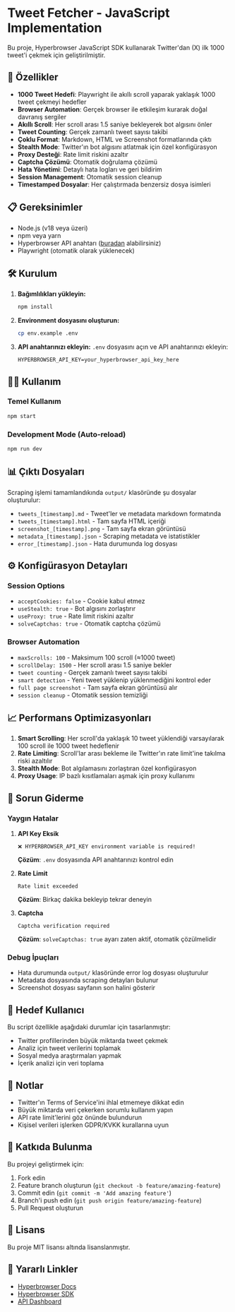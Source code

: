 # Tweet Fetcher - JavaScript Implementation

Bu proje, Hyperbrowser JavaScript SDK kullanarak Twitter'dan (X) ilk 1000 tweet'i çekmek için geliştirilmiştir.

## 🚀 Özellikler

- **1000 Tweet Hedefi**: Playwright ile akıllı scroll yaparak yaklaşık 1000 tweet çekmeyi hedefler
- **Browser Automation**: Gerçek browser ile etkileşim kurarak doğal davranış sergiler
- **Akıllı Scroll**: Her scroll arası 1.5 saniye bekleyerek bot algısını önler
- **Tweet Counting**: Gerçek zamanlı tweet sayısı takibi
- **Çoklu Format**: Markdown, HTML ve Screenshot formatlarında çıktı
- **Stealth Mode**: Twitter'ın bot algısını atlatmak için özel konfigürasyon
- **Proxy Desteği**: Rate limit riskini azaltır
- **Captcha Çözümü**: Otomatik doğrulama çözümü
- **Hata Yönetimi**: Detaylı hata logları ve geri bildirim
- **Session Management**: Otomatik session cleanup
- **Timestamped Dosyalar**: Her çalıştırmada benzersiz dosya isimleri

## 📋 Gereksinimler

- Node.js (v18 veya üzeri)
- npm veya yarn
- Hyperbrowser API anahtarı ([buradan](https://app.hyperbrowser.ai) alabilirsiniz)
- Playwright (otomatik olarak yüklenecek)

## 🛠️ Kurulum

1. **Bağımlılıkları yükleyin:**
   ```bash
   npm install
   ```

2. **Environment dosyasını oluşturun:**
   ```bash
   cp env.example .env
   ```

3. **API anahtarınızı ekleyin:**
   `.env` dosyasını açın ve API anahtarınızı ekleyin:
   ```env
   HYPERBROWSER_API_KEY=your_hyperbrowser_api_key_here
   ```

## 🏃‍♂️ Kullanım

### Temel Kullanım
```bash
npm start
```

### Development Mode (Auto-reload)
```bash
npm run dev
```

## 📊 Çıktı Dosyaları

Scraping işlemi tamamlandıkında `output/` klasöründe şu dosyalar oluşturulur:

- `tweets_[timestamp].md` - Tweet'ler ve metadata markdown formatında
- `tweets_[timestamp].html` - Tam sayfa HTML içeriği
- `screenshot_[timestamp].png` - Tam sayfa ekran görüntüsü
- `metadata_[timestamp].json` - Scraping metadata ve istatistikler
- `error_[timestamp].json` - Hata durumunda log dosyası

## ⚙️ Konfigürasyon Detayları

### Session Options
- `acceptCookies: false` - Cookie kabul etmez
- `useStealth: true` - Bot algısını zorlaştırır
- `useProxy: true` - Rate limit riskini azaltır
- `solveCaptchas: true` - Otomatik captcha çözümü

### Browser Automation
- `maxScrolls: 100` - Maksimum 100 scroll (≈1000 tweet)
- `scrollDelay: 1500` - Her scroll arası 1.5 saniye bekler
- `tweet counting` - Gerçek zamanlı tweet sayısı takibi
- `smart detection` - Yeni tweet yüklenip yüklenmediğini kontrol eder
- `full page screenshot` - Tam sayfa ekran görüntüsü alır
- `session cleanup` - Otomatik session temizliği

## 📈 Performans Optimizasyonları

1. **Smart Scrolling**: Her scroll'da yaklaşık 10 tweet yüklendiği varsayılarak 100 scroll ile 1000 tweet hedeflenir
2. **Rate Limiting**: Scroll'lar arası bekleme ile Twitter'ın rate limit'ine takılma riski azaltılır
3. **Stealth Mode**: Bot algılamasını zorlaştıran özel konfigürasyon
4. **Proxy Usage**: IP bazlı kısıtlamaları aşmak için proxy kullanımı

## 🔧 Sorun Giderme

### Yaygın Hatalar

1. **API Key Eksik**
   ```
   ❌ HYPERBROWSER_API_KEY environment variable is required!
   ```
   **Çözüm**: `.env` dosyasında API anahtarınızı kontrol edin

2. **Rate Limit**
   ```
   Rate limit exceeded
   ```
   **Çözüm**: Birkaç dakika bekleyip tekrar deneyin

3. **Captcha**
   ```
   Captcha verification required
   ```
   **Çözüm**: `solveCaptchas: true` ayarı zaten aktif, otomatik çözülmelidir

### Debug İpuçları

- Hata durumunda `output/` klasöründe error log dosyası oluşturulur
- Metadata dosyasında scraping detayları bulunur
- Screenshot dosyası sayfanın son halini gösterir

## 🎯 Hedef Kullanıcı

Bu script özellikle aşağıdaki durumlar için tasarlanmıştır:

- Twitter profillerinden büyük miktarda tweet çekmek
- Analiz için tweet verilerini toplamak
- Sosyal medya araştırmaları yapmak
- İçerik analizi için veri toplama

## 📝 Notlar

- Twitter'ın Terms of Service'ini ihlal etmemeye dikkat edin
- Büyük miktarda veri çekerken sorumlu kullanım yapın
- API rate limit'lerini göz önünde bulundurun
- Kişisel verileri işlerken GDPR/KVKK kurallarına uyun

## 🤝 Katkıda Bulunma

Bu projeyi geliştirmek için:

1. Fork edin
2. Feature branch oluşturun (`git checkout -b feature/amazing-feature`)
3. Commit edin (`git commit -m 'Add amazing feature'`)
4. Branch'i push edin (`git push origin feature/amazing-feature`)
5. Pull Request oluşturun

## 📄 Lisans

Bu proje MIT lisansı altında lisanslanmıştır.

## 🔗 Yararlı Linkler

- [Hyperbrowser Docs](https://docs.hyperbrowser.ai)
- [Hyperbrowser SDK](https://www.npmjs.com/package/@hyperbrowser/sdk)
- [API Dashboard](https://app.hyperbrowser.ai) 